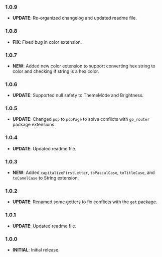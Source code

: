 ### 1.0.9

- **UPDATE**: Re-organized changelog and updated readme file.

### 1.0.8

- **FIX**: Fixed bug in color extension.

### 1.0.7

- **NEW**: Added new color extension to support converting hex string to color and checking if string is a hex color.

### 1.0.6

- **UPDATE**: Supported null safety to ThemeMode and Brightness.

### 1.0.5

- **UPDATE**: Changed `pop` to `popPage` to solve conflicts with `go_router` package extensions.

### 1.0.4

- **UPDATE**: Updated readme file.

### 1.0.3

- **NEW**: Added `capitalizeFirstLetter`, `toPascalCase`, `toTitleCase`, and `toCamelCase` to String extension.

### 1.0.2

- **UPDATE**: Renamed some getters to fix conflicts with the `get` package.

### 1.0.1

- **UPDATE**: Updated readme file.

### 1.0.0

- **INITIAL**: Initial release.
